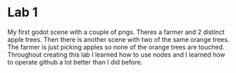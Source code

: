 # Lab 1
My first godot scene with a couple of pngs. Theres a farmer and 2 distinct apple trees. Then there is another scene with two of the same orange trees. The farmer is just picking apples so none of the orange trees are touched. Throughout creating this lab I learned how to use nodes and I learned how to operate github a lot better than I did before.
 
